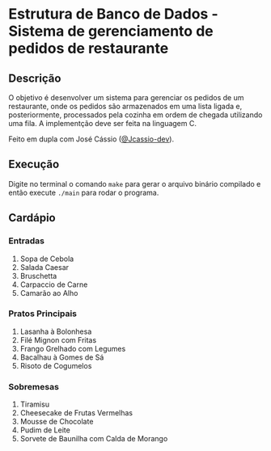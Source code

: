 # Estrutura de Banco de Dados - Sistema de gerenciamento de pedidos de restaurante

## Descrição

O objetivo é desenvolver um sistema para gerenciar os pedidos de um restaurante, onde os pedidos são armazenados em uma lista ligada e, posteriormente, processados pela cozinha em ordem de chegada utilizando uma fila. A implementção
deve ser feita na linguagem C.

Feito em dupla com José Cássio ([@Jcassio-dev](https://github.com/Jcassio-dev)).

## Execução

Digite no terminal o comando `make` para gerar o arquivo binário compilado e então execute `./main` para rodar o programa.

## Cardápio
### Entradas
1. Sopa de Cebola
2. Salada Caesar
3. Bruschetta
4. Carpaccio de Carne
5. Camarão ao Alho
### Pratos Principais
1. Lasanha à Bolonhesa
2. Filé Mignon com Fritas
3. Frango Grelhado com Legumes
4. Bacalhau à Gomes de Sá
5. Risoto de Cogumelos
### Sobremesas
1. Tiramisu
2. Cheesecake de Frutas Vermelhas
3. Mousse de Chocolate
4. Pudim de Leite
5. Sorvete de Baunilha com Calda de Morango